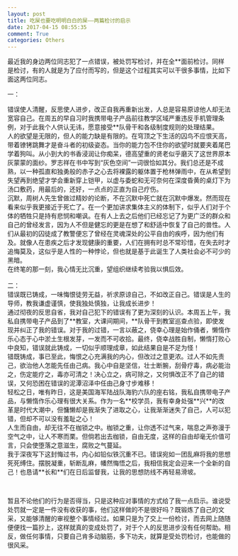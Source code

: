 ```yaml
---
layout: post
title: 吃屎也要吃明明白白的屎——两篇检讨的启示
date: 2017-04-15 08:55:35
comment: True
categories: Others
---
```



<p>最近我的身边两位同志犯了一点错误，被处罚写检讨，并在全**面前检讨。同样是检讨，有的人就是为了应付而写的，但是这个过程其实可以干很多事情，比如下面这两位同志。</p>
<p>一：</p>
<p>错误使人清醒，反思使人进步，改正自我再重新出发，人总是容易原谅他人却无法宽容自己。在周五的早自习时我携带电子产品前往教学区域严重违反手机管理条例，对于此我个人供认无讳，愿意接受**队骨干和各级制度规则的处理结果。<br />
人的欲望是无限的，但人的能力缺是有限的。在穹顶之下生活的囚鸟不应恨天高，带着镣铐跳舞才是奋斗者的初级姿态。当你的能力包不住你的欲望时就要夹着尾巴学着狗叫。从小到大的书香浸润让你痴呆，德高望重的贤老似乎磨灭了这世界原本灰蒙蒙的面纱。罗志祥在书中写到“灰色空间”一词很恰如其分。我们总还是不成熟，以一种孤直和独勇般的赤子之心去将裸露的躯体置于枪林弹雨中，在从希望到失望再到绝望才学会重新穿上铠甲，以虚与委蛇和无可奈何在深度昏黄的桌灯下为汤口敷药，用最后的，还好，一点点的正直为自己疗伤。<br />
沉默，周树人先生曾做过精妙的论断，不在沉默中死亡就在沉默中爆发。然而现在看来似乎我更接近于死亡了。在一个更加讲求集体主义的体制下，似乎人们对于个体的牺牲只是持有悲悯和嘲讽。在有人上去之后他们已经忘记了为更广泛的群众和自己的曾经发言，因为人不但是健忘的更是在想了和舒适中恢复了自己的兽性。人们从最初的囚徒成了教警便忘了曾经在灵魂深处的公平自由的疾呼，因为他们有及。就像人在患疾之后才发现健康的重要，人们在拥有时总不常珍惜，在失去时才追悔莫及，这似乎是人性的一种悖论，但也就是基于此诞生了人类社会必不可少的黑暗。<br />
在终笔的那一刻，我心情无比沉重，望组织继续考验我以惧后效。<br /><br />
二：<br />
错误既已铸成，一味悔恨徒劳无益，祈求原谅自己，不如改正自己。错误是人生的导师，教我谦虚谨慎，使我独处慎独，让我成长进步！<br />
通过彻夜的反思自省，我对自己犯下的错误有了更为深刻的认识。本周五上午，我私自携带电子产品到了**教室，大课间期间，**队骨干到教室巡查点验，即使发现并纠正了我的错误。对于我的过错，一言以蔽之，侥幸心理是始作俑者，懒惰作乐心态于心中淤土生根发芽，一发而不可收拾。最终，侥幸战胜自制，懒惰打败心中良知，错误就此铸成，一切似乎顺理成章，如此结果自是不足为怪！<br />
错既铸成，事已至此，悔恨之心充满我的内心，但改过之意更浓。过人不如先责己，欲治他人怎能先任由己病。我心中自是坚信，壮士断腕，刮骨疗毒，病必能治之，伤定能疗之，毒亦可清之！决心立之，病可除之，又何惧改正不了自己的错误，又何恐困在错误的泥潭沼泽中任由己身寸步难移！<br />
轻松之日，唯有昨日，这是美国海军陆战队海豹六队的座右铭，我私自携带电子产品，与懒惰作乐心理有很大关系。作为一名**校学员，我有幸身处强**兴**的改革是时代大潮中，但慵懒却是我渐失了进取之心，让我渐渐迷失了自己，人可以犯错，但却不可以没有羞耻之心！<br />
人生而自由，却无往不在枷锁之中。枷锁之重，让你透不过气来，喘息之声弥漫于空气之中，让人不寒而栗。但倘若出去枷锁，自由无度，这样的自由却毫无价值可言，只会使堕落之意滋生，腐败之气蔓延。<br />
我于深夜写下这封悔过书，内心如铅似铁沉重不已。错误宛如一团乱麻将我的思想死死缚住。摆脱凝重，斩断乱麻，幡然悔悟之后，我相信我定会迎来一个全新的自己！也恳请**长和**们在日后监督我，让我的思想防线不再轻易滑坡。<br /></p>
<p><br /></p>
<p>暂且不论他们的行为是否得当，只是这种应对事情的方式给了我一点启示。谁说受处罚就一定是一件没有收获的事，他们这样做的不是很好吗？既锻炼了自己的文采，又能够清醒的审视整个事情经过。如果只是为了交上一份检讨，而去网上随随便便找一篇抄上，这样就真的变成处罚了，对于个人的反思进步没有任何帮助。相反，做任何事情，只要自己肯多动脑筋，多下功夫，就算是受处罚检讨，也能做的很风采。</p>
